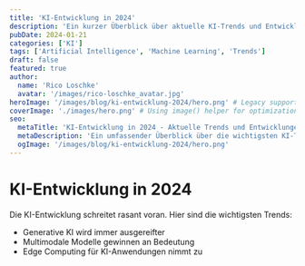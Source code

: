 ```yaml
---
title: 'KI-Entwicklung in 2024'
description: 'Ein kurzer Überblick über aktuelle KI-Trends und Entwicklungen im Bereich der künstlichen Intelligenz für das Jahr 2024'
pubDate: 2024-01-21
categories: ['KI']
tags: ['Artificial Intelligence', 'Machine Learning', 'Trends']
draft: false
featured: true
author:
  name: 'Rico Loschke'
  avatar: '/images/rico-loschke_avatar.jpg'
heroImage: '/images/blog/ki-entwicklung-2024/hero.png' # Legacy support
coverImage: './images/hero.png' # Using image() helper for optimization
seo:
  metaTitle: 'KI-Entwicklung in 2024 - Aktuelle Trends und Entwicklungen'
  metaDescription: 'Ein umfassender Überblick über die wichtigsten KI-Trends und Entwicklungen im Jahr 2024, von generativer KI bis Edge Computing.'
  ogImage: '/images/blog/ki-entwicklung-2024/hero.png'
---
```


# KI-Entwicklung in 2024

Die KI-Entwicklung schreitet rasant voran. Hier sind die wichtigsten Trends:

- Generative KI wird immer ausgereifter
- Multimodale Modelle gewinnen an Bedeutung
- Edge Computing für KI-Anwendungen nimmt zu
